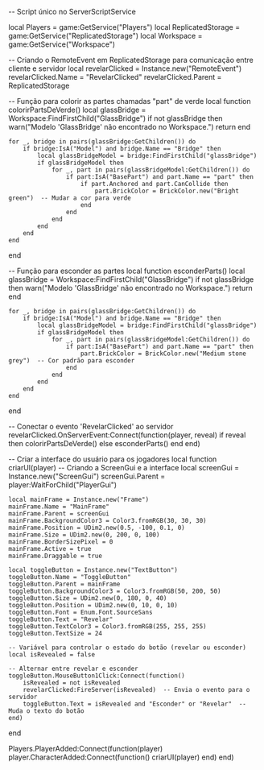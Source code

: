 -- Script único no ServerScriptService

local Players = game:GetService("Players")
local ReplicatedStorage = game:GetService("ReplicatedStorage")
local Workspace = game:GetService("Workspace")

-- Criando o RemoteEvent em ReplicatedStorage para comunicação entre cliente e servidor
local revelarClicked = Instance.new("RemoteEvent")
revelarClicked.Name = "RevelarClicked"
revelarClicked.Parent = ReplicatedStorage

-- Função para colorir as partes chamadas "part" de verde
local function colorirPartsDeVerde()
    local glassBridge = Workspace:FindFirstChild("GlassBridge")
    if not glassBridge then
        warn("Modelo 'GlassBridge' não encontrado no Workspace.")
        return
    end

    for _, bridge in pairs(glassBridge:GetChildren()) do
        if bridge:IsA("Model") and bridge.Name == "Bridge" then
            local glassBridgeModel = bridge:FindFirstChild("glassBridge")
            if glassBridgeModel then
                for _, part in pairs(glassBridgeModel:GetChildren()) do
                    if part:IsA("BasePart") and part.Name == "part" then
                        if part.Anchored and part.CanCollide then
                            part.BrickColor = BrickColor.new("Bright green")  -- Mudar a cor para verde
                        end
                    end
                end
            end
        end
    end
end

-- Função para esconder as partes
local function esconderParts()
    local glassBridge = Workspace:FindFirstChild("GlassBridge")
    if not glassBridge then
        warn("Modelo 'GlassBridge' não encontrado no Workspace.")
        return
    end

    for _, bridge in pairs(glassBridge:GetChildren()) do
        if bridge:IsA("Model") and bridge.Name == "Bridge" then
            local glassBridgeModel = bridge:FindFirstChild("glassBridge")
            if glassBridgeModel then
                for _, part in pairs(glassBridgeModel:GetChildren()) do
                    if part:IsA("BasePart") and part.Name == "part" then
                        part.BrickColor = BrickColor.new("Medium stone grey")  -- Cor padrão para esconder
                    end
                end
            end
        end
    end
end

-- Conectar o evento 'RevelarClicked' ao servidor
revelarClicked.OnServerEvent:Connect(function(player, reveal)
    if reveal then
        colorirPartsDeVerde()
    else
        esconderParts()
    end
end)

-- Criar a interface do usuário para os jogadores
local function criarUI(player)
    -- Criando a ScreenGui e a interface
    local screenGui = Instance.new("ScreenGui")
    screenGui.Parent = player:WaitForChild("PlayerGui")

    local mainFrame = Instance.new("Frame")
    mainFrame.Name = "MainFrame"
    mainFrame.Parent = screenGui
    mainFrame.BackgroundColor3 = Color3.fromRGB(30, 30, 30)
    mainFrame.Position = UDim2.new(0.5, -100, 0.1, 0)
    mainFrame.Size = UDim2.new(0, 200, 0, 100)
    mainFrame.BorderSizePixel = 0
    mainFrame.Active = true
    mainFrame.Draggable = true

    local toggleButton = Instance.new("TextButton")
    toggleButton.Name = "ToggleButton"
    toggleButton.Parent = mainFrame
    toggleButton.BackgroundColor3 = Color3.fromRGB(50, 200, 50)
    toggleButton.Size = UDim2.new(0, 180, 0, 40)
    toggleButton.Position = UDim2.new(0, 10, 0, 10)
    toggleButton.Font = Enum.Font.SourceSans
    toggleButton.Text = "Revelar"
    toggleButton.TextColor3 = Color3.fromRGB(255, 255, 255)
    toggleButton.TextSize = 24

    -- Variável para controlar o estado do botão (revelar ou esconder)
    local isRevealed = false

    -- Alternar entre revelar e esconder
    toggleButton.MouseButton1Click:Connect(function()
        isRevealed = not isRevealed
        revelarClicked:FireServer(isRevealed)  -- Envia o evento para o servidor
        toggleButton.Text = isRevealed and "Esconder" or "Revelar"  -- Muda o texto do botão
    end)
end

Players.PlayerAdded:Connect(function(player)
    player.CharacterAdded:Connect(function()
        criarUI(player)
    end)
end)
